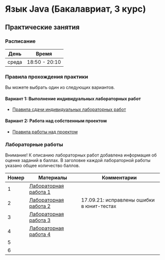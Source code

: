# Язык Java (Бакалавриат, 3 курс)

## Практические занятия

### Расписание

| День        | Время         |
| ----------- | ------------- |
| среда       | 18:50 - 20:10 |

### Правила прохождения практики

Вы можете выбрать один из следующих вариантов.

#### Вариант 1: Выполнение индивидуальных лабораторных работ

* [Правила сдачи индивидуальных лабораторных работ](https://github.com/perevos/java-bachelor/wiki/%D0%A1%D0%B4%D0%B0%D1%87%D0%B0-%D0%B8%D0%BD%D0%B4%D0%B8%D0%B2%D0%B8%D0%B4%D1%83%D0%B0%D0%BB%D1%8C%D0%BD%D1%8B%D1%85-%D0%BF%D1%80%D0%B0%D0%BA%D1%82%D0%B8%D1%87%D0%B5%D1%81%D0%BA%D0%B8%D1%85-%D1%80%D0%B0%D0%B1%D0%BE%D1%82)

#### Вариант 2: Работа над собственным проектом

* [Правила работы над проектом](https://github.com/perevos/java-bachelor/wiki/%D0%9F%D1%80%D0%B0%D0%B2%D0%B8%D0%BB%D0%B0-%D1%80%D0%B0%D0%B1%D0%BE%D1%82%D1%8B-%D0%BD%D0%B0%D0%B4-%D0%BF%D1%80%D0%BE%D0%B5%D0%BA%D1%82%D0%BE%D0%BC)

### Лабораторные работы

Внимание! К описанию лабораторных работ добавлена информация об оценке заданий в баллах.
В заголовке каждой лабораторной работы указано общее количество баллов.

| Номер | Материалы | Комментарии |
| ----- | --------- | ----------- |
| 1     | [Лабораторная работа 1](labs/lab1/README.md) | |
| 2     | [Лабораторная работа 2](labs/lab2/README.md) | 17.09.21: исправлены ошибки в юнит-тестах |
| 3     | [Лабораторная работа 3](labs/lab3/README.md) | |
| 4     | [Лабораторная работа 4](labs/lab4/README.md) | |
| 5     |           | |
| 6     |           | |